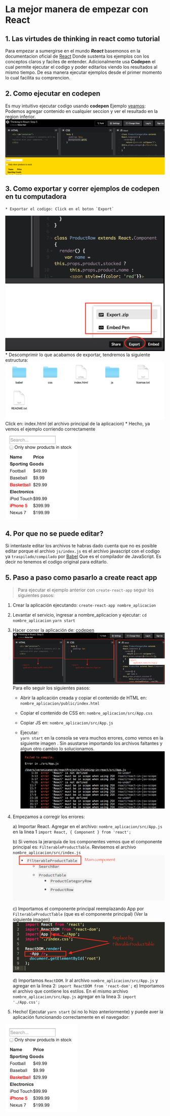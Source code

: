 # La mejor manera de empezar con React

## 1. Las virtudes de thinking in react como tutorial

Para empezar a sumergirse en el mundo ***React*** basemonos en la documentacion oficial de [React](https://facebook.github.io/react/docs/thinking-in-react.html?) Donde sustenta los ejemplos con los conceptos claros y faciles de entender. Adicionalmente usa **Codepen** el cual permite ejecutar el codigo y poder editarlos viendo los resultados al mismo tiempo. De esa manera ejecutar ejemplos desde el primer momento lo cual facilita su comprencion.

## 2. Como ejecutar en codepen
Es muy intuitivo ejecutar codigo usando **codepen** Ejemplo [veamos](http://codepen.io/rohan10/pen/qRqmjd):
Podemos agregar contenido en cualquier seccion y ver el resultado en la region inferior.
![Editando codigo en codepen](https://github.com/veronicanerak/react-desde-cero/blob/master/thinking-in-react-codepen.png)

## 3. Como exportar y correr ejemplos de codepen en tu computadora
    * Exportar el codigo: Click en el boton `Export`
![Exportar codigo de codepen](https://github.com/veronicanerak/react-desde-cero/blob/master/export-codepen-code.png)
    * Descomprimir lo que acabamos de exportar, tendremos la siguiente estructura:
![Estructura ejemplo codepen](https://github.com/veronicanerak/react-desde-cero/blob/master/codepen-structure.png)
 Click en: index.html (el archivo principal de la aplicacion)
    * Hecho, ya vemos el ejemplo corriendo correctamente
![proyecto Codepen](https://github.com/veronicanerak/react-desde-cero/blob/master/thinking-in-react-mock.png)

## 4. Por que no se puede editar?
Si intentaste editar los archivos te habras dado cuenta que no es posible editar porque el archivo `js/index.js` es el archivo javascript con el codigo ya `traspilado/compilado` por [Babel](https://babeljs.io/) Que es el compilador de JavaScript. Es decir no tenemos el codigo original para editarlo. 

## 5. Paso a paso como pasarlo a create react app

>Para ejecutar el ejemplo anterior con `create-react-app` seguir los siguientes pasos: 

1. Crear la aplicación ejecutando:
    `create-react-app nombre_aplicacion`

2. Levantar el servicio, ingresar a nombre_aplicacion y ejecutar:
    `cd nombre_aplicacion`
    `yarn start`

3. Hacer correr la aplicación de: [codepen](http://codepen.io/rohan10/pen/qRqmjd) 
![Codepen estructura del proyecto](https://github.com/veronicanerak/react-desde-cero/blob/master/convert-to-create-app-react.png)
Para ello seguir los siguientes pasos:
    * Abrir la aplicación creada y copiar el contenido de HTML en:   
  		`nombre_aplicacion/public/index.html`

    * Copiar el contenido de CSS en:
		`nombre_aplicacion/src/App.css`

    * Copiar JS en:
        `nombre_aplicacion/src/App.js`

    * Ejecutar:  
         `yarn start`
en la consola se vera muchos errores, como vemos en la siguiente imagen . Sin asustarse importando los archivos faltantes y algun otro cambio lo solucionamos.
![Errores codepen](https://github.com/veronicanerak/react-desde-cero/blob/master/errors-compile.png)

4. Empezamos a corregir los errores:

    a) Importar React. Agregar en el archivo:  `nombre_aplicacion/src/App.js` en la linea 1
		`import React, { Component } from 'react';`

    b) Si vemos la jerarquía de los componentes vemos que el componente principal es: `FilterableProductTable`. Revisemos el archivo 	 
    	`nombre_aplicacion/src/index.js`
	![Jerarquía de los componentes](https://github.com/veronicanerak/react-desde-cero/blob/master/codepen-estructura-componentes.png)
	

    c) Importamos el componente principal reemplazando App por `FilterableProductTable` (que es el componente principal)  (Ver la siguiente imagen)
    ![Codepen reemplazar componente](https://github.com/veronicanerak/react-desde-cero/blob/master/replace-main-component.png)
    
    d) Importamos `ReactDOM`. Ir al archivo `nombre_aplicacion/src/App.js`
 		y agregar en la linea 2: 
		`import ReactDOM from 'react-dom';`
    e) Importamos el archivo que contiene los estilos. En el mismo archivo `nombre_aplicacion/src/App.js`
agregar en la linea 3:
		`import './App.css';`

6. Hecho! 
Ejecutar `yarn start` (si no lo hizo anteriormente) y puede aver la aplicación funcionando correctamente en el navegador:
    
![Proyecto react](https://github.com/veronicanerak/react-desde-cero/blob/master/thinking-in-react-mock.png)




	

